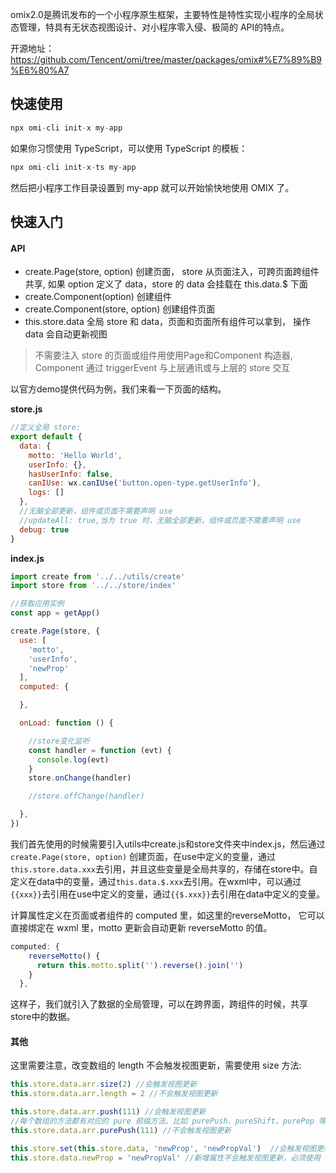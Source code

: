 omix2.0是腾讯发布的一个小程序原生框架，主要特性是特性实现小程序的全局状态管理，特具有无状态视图设计、对小程序零入侵、极简的 API的特点。

开源地址：<https://github.com/Tencent/omi/tree/master/packages/omix#%E7%89%B9%E6%80%A7>

## 快速使用
```javascript
npx omi-cli init-x my-app
```

如果你习惯使用 TypeScript，可以使用 TypeScript 的模板：

```javascript
npx omi-cli init-x-ts my-app
```
然后把小程序工作目录设置到 my-app 就可以开始愉快地使用 OMIX 了。

## 快速入门
#### API

- create.Page(store, option) 创建页面， store 从页面注入，可跨页面跨组件共享, 如果 option 定义了 data，store 的 data 会挂载在 this.data.$ 下面
- create.Component(option) 创建组件
- create.Component(store, option) 创建组件页面
- this.store.data 全局 store 和 data，页面和页面所有组件可以拿到， 操作 data 会自动更新视图
>不需要注入 store 的页面或组件用使用Page和Component 构造器, Component 通过 triggerEvent 与上层通讯或与上层的 store 交互

以官方demo提供代码为例，我们来看一下页面的结构。

**store.js**
```javascript
//定义全局 store:
export default {
  data: {
    motto: 'Hello World',
    userInfo: {},
    hasUserInfo: false,
    canIUse: wx.canIUse('button.open-type.getUserInfo'),
    logs: []
  },
  //无脑全部更新，组件或页面不需要声明 use
  //updateAll: true,当为 true 时，无脑全部更新，组件或页面不需要声明 use
  debug: true
}
```
**index.js**
```javascript
import create from '../../utils/create'
import store from '../../store/index'

//获取应用实例
const app = getApp()

create.Page(store, {
  use: [
    'motto',
    'userInfo',
    'newProp'
  ],
  computed: {

  },

  onLoad: function () {

    //store变化监听
    const handler = function (evt) {
      console.log(evt)
    }
    store.onChange(handler)

    //store.offChange(handler)

  },
})
```
我们首先使用的时候需要引入utils中create.js和store文件夹中index.js，然后通过``create.Page(store, option)`` 创建页面，在use中定义的变量，通过``this.store.data.xxx``去引用，并且这些变量是全局共享的，存储在store中。自定义在data中的变量，通过``this.data.$.xxx``去引用。在wxml中，可以通过``{{xxx}}``去引用在use中定义的变量，通过``{{$.xxx}}``去引用在data中定义的变量。

计算属性定义在页面或者组件的 computed 里，如这里的reverseMotto， 它可以直接绑定在 wxml 里，motto 更新会自动更新 reverseMotto 的值。
```javascript
computed: {
    reverseMotto() {
      return this.motto.split('').reverse().join('')
    }
  },
```

这样子，我们就引入了数据的全局管理，可以在跨界面，跨组件的时候，共享store中的数据。

#### 其他

这里需要注意，改变数组的 length 不会触发视图更新，需要使用 size 方法:
```javascript
this.store.data.arr.size(2) //会触发视图更新
this.store.data.arr.length = 2 //不会触发视图更新

this.store.data.arr.push(111) //会触发视图更新
//每个数组的方法都有对应的 pure 前缀方法，比如 purePush、pureShift、purePop 等
this.store.data.arr.purePush(111) //不会触发视图更新

this.store.set(this.store.data, 'newProp', 'newPropVal')  //会触发视图更新
this.store.data.newProp = 'newPropVal' //新增属性不会触发视图更新，必须使用 store.set
```
